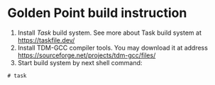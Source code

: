# Golden Point build instruction

1. Install *Task* build system. See more about Task build system at https://taskfile.dev/
2. Install TDM-GCC compiler tools. You may download it at address https://sourceforge.net/projects/tdm-gcc/files/
2. Start build system by next shell command:

```
# task
```
